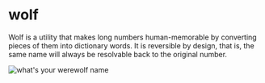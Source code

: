 # wolf

Wolf is a utility that makes long numbers human-memorable by converting pieces of them into dictionary words. It is
reversible by design, that is, the same name will always be resolvable back to the original number.

![what's your werewolf name](https://66.media.tumblr.com/d5ca97d7bf592f165c6716de1c3c0be6/tumblr_mkr8308HnS1qfn24uo1_1280.jpg)
